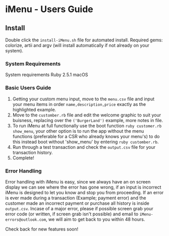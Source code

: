 # iMenu - Users Guide

## Install 
Double click the `install-iMenu.sh` file for automated install. 
Required gems: colorize, artii and argv (will install automatically if not already on your system).

### System Requirements 
System requirements Ruby 2.5.1
macOS

### Basic Users Guide
1. Getting your custom menu input, move to the `menu.csv` file and input your menu items in order `name,description,price` exactly as the highlighted example.
2. Move to the `customber.rb` file and edit the welcome graphic to suit your buisness, replacing over the `('BurgerLand')` example, more notes in file. 
3. To run iMenu at full functionally use the boot function `ruby customer.rb show_menu`, your other option is to run the app without the menu functions (preferable for a CSR who already knows your menu's) to do this instead boot without 'show_menu' by entering `ruby customber.rb`.
4. Run through a test transaction and check the `output.csv` file for your transaction history.
5. Complete! 

### Error Handling
Error handling with iMenu is easy, since we always have an on screen display we can see where the error has gone wrong, if an input is incorrect iMenu is designed to let you know and stop you from proceeding.
If an error is ever made during a transaction (Example; payment error) and the customer made an incorrect payment or purchase all history is inside `output.csv`. 
Incase of a major error, please if possible screen grab your error code (or written, if screen grab isn't possible) and email to `iMenu-errors@outlook.com`, we will aim to get back to you within 48 hours.

Check back for new features soon!